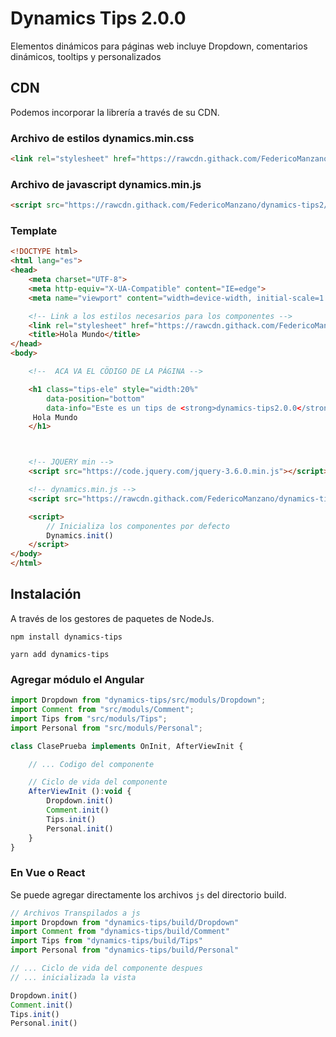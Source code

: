 # Dynamics Tips 2.0.0

Elementos dinámicos para páginas web incluye Dropdown, comentarios dinámicos, tooltips y personalizados

## CDN 

Podemos incorporar la librería a través de su CDN.

### Archivo de estilos dynamics.min.css
```html
<link rel="stylesheet" href="https://rawcdn.githack.com/FedericoManzano/dynamics-tips2/19f47fbc1b650b39f7a414765a50f3e45c23c9de/dist/css/dynamics.min.css">
```

### Archivo de javascript dynamics.min.js

```html
<script src="https://rawcdn.githack.com/FedericoManzano/dynamics-tips2/19f47fbc1b650b39f7a414765a50f3e45c23c9de/dist/js/dynamics.min.js"></script>
```

### Template

```html
<!DOCTYPE html>
<html lang="es">
<head>
    <meta charset="UTF-8">
    <meta http-equiv="X-UA-Compatible" content="IE=edge">
    <meta name="viewport" content="width=device-width, initial-scale=1.0">

    <!-- Link a los estilos necesarios para los componentes -->
    <link rel="stylesheet" href="https://rawcdn.githack.com/FedericoManzano/dynamics-tips2/990cca802d0fc6d4659191a70ea6993a1a8fae5a/dist/css/dynamics.min.css">
    <title>Hola Mundo</title>
</head>
<body>

    <!--  ACA VA EL CÖDIGO DE LA PÁGINA -->

    <h1 class="tips-ele" style="width:20%"
        data-position="bottom"
        data-info="Este es un tips de <strong>dynamics-tips2.0.0</strong>" >
     Hola Mundo
    </h1>



    <!-- JQUERY min -->
    <script src="https://code.jquery.com/jquery-3.6.0.min.js"></script>

    <!-- dynamics.min.js -->
    <script src="https://rawcdn.githack.com/FedericoManzano/dynamics-tips2/19f47fbc1b650b39f7a414765a50f3e45c23c9de/dist/js/dynamics.min.js"></script>

    <script>
        // Inicializa los componentes por defecto
        Dynamics.init()
    </script>
</body>
</html>
```
## Instalación

A través de los gestores de paquetes de NodeJs.

```
npm install dynamics-tips
```
```
yarn add dynamics-tips 
```

### Agregar módulo el Angular

```js
import Dropdown from "dynamics-tips/src/moduls/Dropdown";
import Comment from "src/moduls/Comment";
import Tips from "src/moduls/Tips";
import Personal from "src/moduls/Personal";

class ClasePrueba implements OnInit, AfterViewInit {

    // ... Codigo del componente 

    // Ciclo de vida del componente
    AfterViewInit ():void {
        Dropdown.init()
        Comment.init()
        Tips.init()
        Personal.init()
    }
}
```

### En Vue o React

Se puede agregar directamente los archivos `js` del directorio build.

```js
// Archivos Transpilados a js
import Dropdown from "dynamics-tips/build/Dropdown" 
import Comment from "dynamics-tips/build/Comment" 
import Tips from "dynamics-tips/build/Tips" 
import Personal from "dynamics-tips/build/Personal" 

// ... Ciclo de vida del componente despues 
// ... inicializada la vista

Dropdown.init()
Comment.init()
Tips.init()
Personal.init()
```

